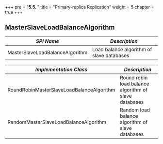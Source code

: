 +++
pre = "<b>5.5. </b>"
title = "Primary-replica Replication"
weight = 5
chapter = true
+++

## MasterSlaveLoadBalanceAlgorithm

| *SPI Name*                                | *Description*                                         |
| ----------------------------------------- | ----------------------------------------------------- |
| MasterSlaveLoadBalanceAlgorithm           | Load balance algorithm of slave databases             |

| *Implementation Class*                    | *Description*                                         |
| ----------------------------------------- | ----------------------------------------------------- |
| RoundRobinMasterSlaveLoadBalanceAlgorithm | Round robin load balance algorithm of slave databases |
| RandomMasterSlaveLoadBalanceAlgorithm     | Random load balance algorithm of slave databases      |
